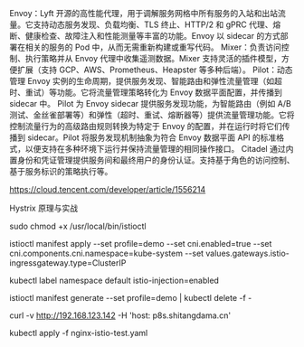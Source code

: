 Envoy：Lyft 开源的高性能代理，用于调解服务网格中所有服务的入站和出站流量。它支持动态服务发现、负载均衡、TLS 终止、HTTP/2 和 gPRC 代理、熔断、健康检查、故障注入和性能测量等丰富的功能。Envoy 以 sidecar 的方式部署在相关的服务的 Pod 中，从而无需重新构建或重写代码。
Mixer：负责访问控制、执行策略并从 Envoy 代理中收集遥测数据。Mixer 支持灵活的插件模型，方便扩展（支持 GCP、AWS、Prometheus、Heapster 等多种后端）。
Pilot：动态管理 Envoy 实例的生命周期，提供服务发现、智能路由和弹性流量管理（如超时、重试）等功能。它将流量管理策略转化为 Envoy 数据平面配置，并传播到 sidecar 中。
Pilot 为 Envoy sidecar 提供服务发现功能，为智能路由（例如 A/B 测试、金丝雀部署等）和弹性（超时、重试、熔断器等）提供流量管理功能。它将控制流量行为的高级路由规则转换为特定于 Envoy 的配置，并在运行时将它们传播到 sidecar。Pilot 将服务发现机制抽象为符合 Envoy 数据平面 API 的标准格式，以便支持在多种环境下运行并保持流量管理的相同操作接口。
Citadel 通过内置身份和凭证管理提供服务间和最终用户的身份认证。支持基于角色的访问控制、基于服务标识的策略执行等。


https://cloud.tencent.com/developer/article/1556214


Hystrix 原理与实战




sudo  chmod +x /usr/local/bin/istioctl

istioctl manifest apply --set profile=demo --set cni.enabled=true --set cni.components.cni.namespace=kube-system --set values.gateways.istio-ingressgateway.type=ClusterIP



kubectl label namespace default istio-injection=enabled

istioctl manifest generate --set profile=demo | kubectl delete -f -

curl -v http://192.168.123.142 -H 'host: p8s.shitangdama.cn'


kubectl apply -f nginx-istio-test.yaml